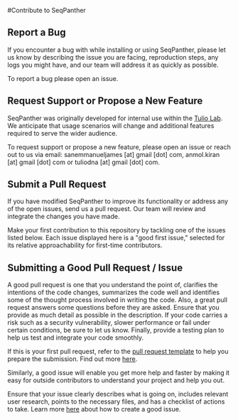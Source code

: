 #Contribute to SeqPanther

## Report a Bug 

If you encounter a bug with while installing or using SeqPanther, please let us know by describing the issue you are facing, reproduction steps, any logs you might have, and our team will address it as quickly as possible.

To report a bug please open an issue.


## Request Support or Propose a New Feature

SeqPanther was originally developed for internal use within the [Tulio Lab](http://krisp.org.za). We anticipate that usage scenarios will change and additional features required to serve the wider audience.

To request support or propose a new feature, please open an issue or reach out to us via email: sanemmanueljames [at] gmail [dot] com, anmol.kiran [at] gmail [dot] com or tuliodna [at] gmail [dot] com.


## Submit a Pull Request

If you have modified SeqPanther to improve its functionality or address any of the open issues, send us a pull request. Our team will review and integrate the changes you have made. 

Make your first contribution to this repository by tackling one of the issues listed below. Each issue displayed here is a "good first issue," selected for its relative approachability for first-time contributors.

## Submitting a Good Pull Request / Issue

A good pull request is one that you understand the point of, clarifies the intentions of the code changes, summarizes the code well and identifies some of the thought process involved in writing the code. Also, a great pull request answers some questions before they are asked. Ensure that you provide as much detail as possible in the description. If your code carries a risk such as a security vulnerability, slower performance or fail under certain conditions, be sure to let us know. Finally, provide a testing plan to help us test and integrate your code smoothly.

If this is your first pull request, refer to the [pull request template](https://docs.github.com/en/communities/using-templates-to-encourage-useful-issues-and-pull-requests/creating-a-pull-request-template-for-your-repository) to help you prepare the submission. Find out more [here](https://www.pullrequest.com/blog/writing-a-great-pull-request-description/).

Similarly, a good issue will enable you get more help and faster by making it easy for outside contributors to understand your project and help you out.

Ensure that your issue clearly describes what is going on, includes relevant user research, points to the necessary files, and has a checklist of actions to take. Learn more [here](https://github.com/codeforamerica/howto/blob/master/Good-GitHub-Issues.md) about how to create a good issue.

